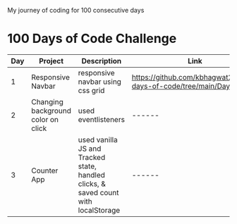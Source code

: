 
My journey of coding for 100 consecutive days

# 100 Days of Code Challenge

| Day | Project | Description | Link |
|-----|---------|-------------|------|
| 1 | Responsive Navbar | responsive navbar using css grid | https://github.com/kbhagwat20/100-days-of-code/tree/main/Day1 |
| 2 | Changing background color on click | used eventlisteners |------|
| 3 | Counter App | used vanilla JS and Tracked state, handled clicks, & saved count with localStorage|------|


